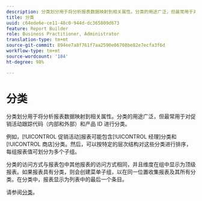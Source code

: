 ```yaml
---
description: 分类划分用于将分析报表数据映射到相关属性。分类的用途广泛，但最常用于对促销活动跟踪代码（内部和外部）和产品 ID 进行分类。
title: 分类
uuid: c64ede6e-ce11-48c0-944d-dc365809d673
feature: Report Builder
role: Business Practitioner, Administrator
translation-type: tm+mt
source-git-commit: 894ee7a8f761f7aa2590e06708be82e7ecfa3f6d
workflow-type: tm+mt
source-wordcount: '184'
ht-degree: 98%

---
```



# 分类

分类划分用于将分析报表数据映射到相关属性。分类的用途广泛，但最常用于对促销活动跟踪代码（内部和外部）和产品 ID 进行分类。

例如，[!UICONTROL 促销活动]报表可能包含[!UICONTROL 经理]分类和[!UICONTROL 商店]分类。然后，可以按特定的层次结构对这些分类进行排序，每组报表值可划分为多个子组。

分类的访问方式与报表包中其他报表的访问方式相同，并且维度在组中显示为顶级报表。如果报表具有分类，则会创建菜单子组，以在同一位置收集报表及其所有分类。在分类中，报表显示为列表中的最后一个条目。

请参阅[分类](/help/components/classifications/c-classifications.md)。

